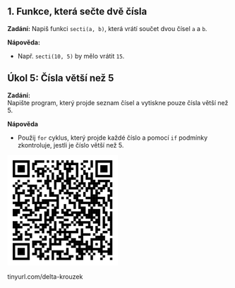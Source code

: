 ## 1. Funkce, která sečte dvě čísla

**Zadání:** 
Napiš funkci `secti(a, b)`, která vrátí součet dvou čísel `a` a `b`.

**Nápověda:**  
- Např. `secti(10, 5)` by mělo vrátit `15`.


## Úkol 5: Čísla větší než 5

**Zadání:** </br>
Napište program, který projde seznam čísel a vytiskne pouze čísla větší než 5.

**Nápověda**
- Použij `for` cyklus, který projde každé číslo a pomocí `if` podmínky zkontroluje, jestli je číslo větší než 5.

![github](file.png)

tinyurl.com/delta-krouzek